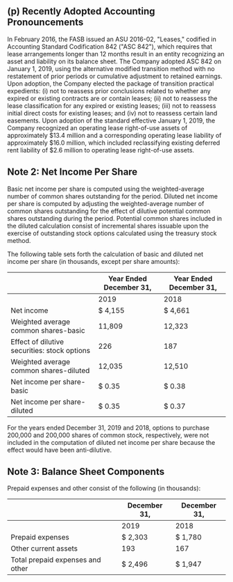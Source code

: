 ## (p) Recently Adopted Accounting Pronouncements

In February 2016, the FASB issued an ASU 2016-02, "Leases," codified in Accounting Standard Codification 842 ("ASC 842"), which requires that lease arrangements longer than 12 months result in an entity recognizing an asset and liability on its balance sheet. The Company adopted ASC 842 on January 1, 2019, using the alternative modified transition method with no restatement of prior periods or cumulative adjustment to retained earnings. Upon adoption, the Company elected the package of transition practical expedients: (i) not to reassess prior conclusions related to whether any expired or existing contracts are or contain leases; (ii) not to reassess the lease classification for any expired or existing leases; (iii) not to reassess initial direct costs for existing leases; and (iv) not to reassess certain land easements. Upon adoption of the standard effective January 1, 2019, the Company recognized an operating lease right-of-use assets of approximately $13.4 million and a corresponding operating lease liability of approximately $16.0 million, which included reclassifying existing deferred rent liability of $2.6 million to operating lease right-of-use assets.

## Note 2: Net Income Per Share

Basic net income per share is computed using the weighted-average number of common shares outstanding for the period. Diluted net income per share is computed by adjusting the weighted-average number of common shares outstanding for the effect of dilutive potential common shares outstanding during the period. Potential common shares included in the diluted calculation consist of incremental shares issuable upon the exercise of outstanding stock options calculated using the treasury stock method.

The following table sets forth the calculation of basic and diluted net income per share (in thousands, except per share amounts):

|                                              | Year Ended December 31,   | Year Ended December 31,   |
|----------------------------------------------|---------------------------|---------------------------|
|                                              | 2019                      | 2018                      |
| Net income                                   | $ 4,155                   | $ 4,661                   |
| Weighted average common shares-basic         | 11,809                    | 12,323                    |
| Effect of dilutive securities: stock options | 226                       | 187                       |
| Weighted average common shares-diluted       | 12,035                    | 12,510                    |
| Net income per share-basic                   | $ 0.35                    | $ 0.38                    |
| Net income per share-diluted                 | $ 0.35                    | $ 0.37                    |

For the years ended December 31, 2019 and 2018, options to purchase 200,000 and 200,000 shares of common stock, respectively, were not included in the computation of diluted net income per share because the effect would have been anti-dilutive.

## Note 3: Balance Sheet Components

Prepaid expenses and other consist of the following (in thousands):

|                                  | December 31,   | December 31,   |
|----------------------------------|----------------|----------------|
|                                  | 2019           | 2018           |
| Prepaid expenses                 | $ 2,303        | $ 1,780        |
| Other current assets             | 193            | 167            |
| Total prepaid expenses and other | $ 2,496        | $ 1,947        |